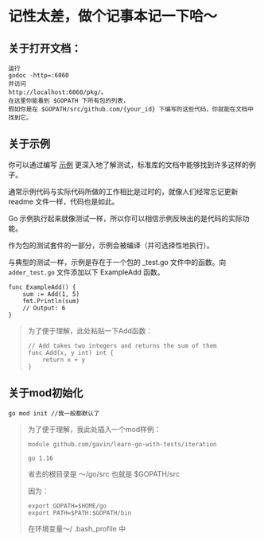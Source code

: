 # 记性太差，做个记事本记一下哈～

## 关于打开文档：

```
运行 
godoc -http=:6060 
并访问 
http://localhost:6060/pkg/。
在这里你能看到 $GOPATH 下所有包的列表，
假如你是在 $GOPATH/src/github.com/{your_id} 下编写的这些代码，你就能在文档中找到它。
```

## 关于示例

你可以通过编写 [示例](https://blog.golang.org/examples) 更深入地了解测试，标准库的文档中能够找到许多这样的例子。

通常示例代码与实际代码所做的工作相比是过时的，就像人们经常忘记更新 readme 文件一样，代码也是如此。

Go 示例执行起来就像测试一样，所以你可以相信示例反映出的是代码的实际功能。

作为包的测试套件的一部分，示例会被编译（并可选择性地执行）。

与典型的测试一样，示例是存在于一个包的 _test.go 文件中的函数。向 `adder_test.go` 文件添加以下 ExampleAdd 函数。

```
func ExampleAdd() {
    sum := Add(1, 5)
    fmt.Println(sum)
    // Output: 6
}
```

> 为了便于理解，此处粘贴一下Add函数：
>
> ```
> // Add takes two integers and returns the sum of them
> func Add(x, y int) int {
>     return x + y
> }
> ```

## 关于mod初始化

```
go mod init //我一般都默认了
```

> 为了便于理解，我此处插入一个mod样例：
>
> ```
> module github.com/gavin/learn-go-with-tests/iteration
> 
> go 1.16
> 
> ```
>
> 省去的根目录是 ～/go/src 也就是 $GOPATH/src
>
> 因为：
>
> ```
> export GOPATH=$HOME/go
> export PATH=$PATH:$GOPATH/bin
> ```
>
> 在环境变量～/ .bash_profile 中